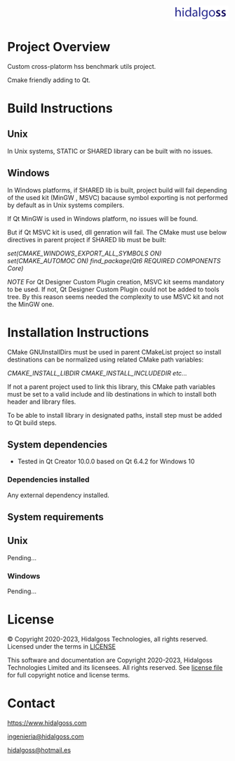 <p align="right">
  <img width="25%" height="25%"src="./imgs/hidalgoss.png">
</p>

# Project Overview

Custom cross-platorm hss benchmark utils project.

Cmake friendly adding to Qt.


# Build Instructions

## Unix

In Unix systems, STATIC or SHARED library can be built with no issues. 


## Windows

In Windows platforms, if SHARED lib is built, project build will fail depending of the used kit (MinGW , MSVC) bacause symbol exporting is not performed by default as in Unix systems compilers.

If Qt MinGW is used in Windows platform, no issues will be found. 

But if Qt MSVC kit is used, dll genration will fail. The CMake must use below directives in parent project if SHARED lib must be built:

*set(CMAKE_WINDOWS_EXPORT_ALL_SYMBOLS ON)* 
*set(CMAKE_AUTOMOC ON)* 
*find_package(Qt6 REQUIRED COMPONENTS Core)*

*NOTE*  For Qt Designer Custom Plugin creation, MSVC kit seems mandatory to be used. If not, Qt Designer Custom Plugin could not be added to tools tree. By this reason seems needed the complexity to use MSVC kit and not the MinGW one.



# Installation Instructions

CMake GNUInstallDirs must be used in parent CMakeList project so install destinations can be normalized using related CMake path variables: 

*CMAKE_INSTALL_LIBDIR*
*CMAKE_INSTALL_INCLUDEDIR*
*etc...*

If not a parent project used to link this library, this CMake path variables must be set to a valid include and lib destinations in which to install both header and library files.

To be able to install library in designated paths, install step must be added to Qt build steps. 



## System dependencies

* Tested in Qt Creator 10.0.0 based on Qt 6.4.2 for Windows 10


### Dependencies installed 

Any external dependency installed.


## System requirements

## Unix

Pending...


### Windows

Pending...



# License

&copy; Copyright 2020-2023, Hidalgoss Technologies, all rights reserved. Licensed under the terms in [LICENSE](./LICENSE)

This software and documentation are Copyright 2020-2023, Hidalgoss Technologies
Limited and its licensees. All rights reserved. See [license file](./LICENSE) for full copyright notice and license terms.

# Contact

<https://www.hidalgoss.com>

ingenieria@hidalgoss.com

hidalgoss@hotmail.es

